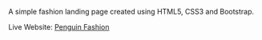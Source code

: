 
A simple fashion landing page created using HTML5, CSS3 and Bootstrap.

Live Website: [Penguin Fashion](https://saimameem.github.io/penguin-fashion/)
